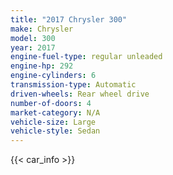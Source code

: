 ```yaml
---
title: "2017 Chrysler 300"
make: Chrysler
model: 300
year: 2017
engine-fuel-type: regular unleaded
engine-hp: 292
engine-cylinders: 6
transmission-type: Automatic
driven-wheels: Rear wheel drive
number-of-doors: 4
market-category: N/A
vehicle-size: Large
vehicle-style: Sedan
---
```


{{< car_info >}}
